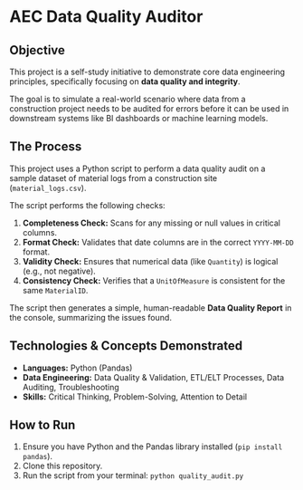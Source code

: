 # AEC Data Quality Auditor

## Objective
This project is a self-study initiative to demonstrate core data engineering principles, specifically focusing on **data quality and integrity**.

The goal is to simulate a real-world scenario where data from a construction project needs to be audited for errors before it can be used in downstream systems like BI dashboards or machine learning models.

## The Process

This project uses a Python script to perform a data quality audit on a sample dataset of material logs from a construction site (`material_logs.csv`).

The script performs the following checks:
1.  **Completeness Check:** Scans for any missing or null values in critical columns.
2.  **Format Check:** Validates that date columns are in the correct `YYYY-MM-DD` format.
3.  **Validity Check:** Ensures that numerical data (like `Quantity`) is logical (e.g., not negative).
4.  **Consistency Check:** Verifies that a `UnitOfMeasure` is consistent for the same `MaterialID`.

The script then generates a simple, human-readable **Data Quality Report** in the console, summarizing the issues found.

## Technologies & Concepts Demonstrated
* **Languages:** Python (Pandas)
* **Data Engineering:** Data Quality & Validation, ETL/ELT Processes, Data Auditing, Troubleshooting
* **Skills:** Critical Thinking, Problem-Solving, Attention to Detail

## How to Run
1.  Ensure you have Python and the Pandas library installed (`pip install pandas`).
2.  Clone this repository.
3.  Run the script from your terminal: `python quality_audit.py`
